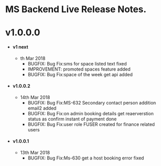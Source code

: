 
# MS Backend Live Release Notes.

# v1.0.0.0

- #### v1 next

    * th Mar 2018
        * BUGFIX: Bug Fix:sms for space listed  text fixed
		* IMPROVEMENT: promoted spaces feature added
		* BUGFIX: Bug Fix:space of the week get api added
		
- #### v1.0.0.2

    * 14th Mar 2018
        * BUGFIX: Bug Fix:MS-632 Secondary contact person addition email2 added
		* BUGFIX: Bug Fix:on admin booking details get reaerverstion status as confirm  instant of payment done
		* BUGFIX: Bug Fix:user role FUSER  created for finance related users 
        
- #### v1.0.0.1

    * 13th Mar 2018
        * BUGFIX: Bug Fix:Ms-630 get a host booking error fixed

		
